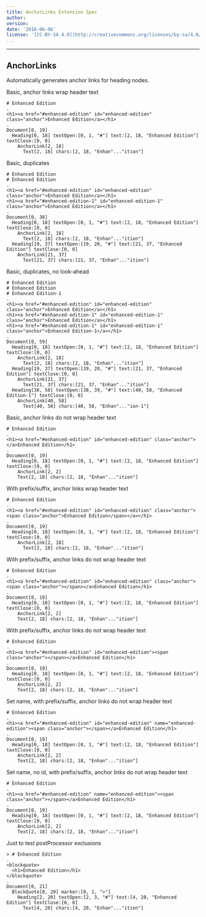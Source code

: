 ```yaml
---
title: AnchorLinks Extension Spec
author: 
version: 
date: '2016-06-06'
license: '[CC-BY-SA 4.0](http://creativecommons.org/licenses/by-sa/4.0/)'
...
```


---

## AnchorLinks  

Automatically generates anchor links for heading nodes.  

Basic, anchor links wrap header text

```````````````````````````````` example AnchorLinks: 1
# Enhanced Edition
.
<h1><a href="#enhanced-edition" id="enhanced-edition" class="anchor">Enhanced Edition</a></h1>
.
Document[0, 19]
  Heading[0, 18] textOpen:[0, 1, "#"] text:[2, 18, "Enhanced Edition"] textClose:[0, 0]
    AnchorLink[2, 18]
      Text[2, 18] chars:[2, 18, "Enhan"..."ition"]
````````````````````````````````


Basic, duplicates

```````````````````````````````` example AnchorLinks: 2
# Enhanced Edition
# Enhanced Edition
.
<h1><a href="#enhanced-edition" id="enhanced-edition" class="anchor">Enhanced Edition</a></h1>
<h1><a href="#enhanced-edition-1" id="enhanced-edition-1" class="anchor">Enhanced Edition</a></h1>
.
Document[0, 38]
  Heading[0, 18] textOpen:[0, 1, "#"] text:[2, 18, "Enhanced Edition"] textClose:[0, 0]
    AnchorLink[2, 18]
      Text[2, 18] chars:[2, 18, "Enhan"..."ition"]
  Heading[19, 37] textOpen:[19, 20, "#"] text:[21, 37, "Enhanced Edition"] textClose:[0, 0]
    AnchorLink[21, 37]
      Text[21, 37] chars:[21, 37, "Enhan"..."ition"]
````````````````````````````````


Basic, duplicates, no look-ahead

```````````````````````````````` example AnchorLinks: 3
# Enhanced Edition
# Enhanced Edition
# Enhanced Edition-1
.
<h1><a href="#enhanced-edition" id="enhanced-edition" class="anchor">Enhanced Edition</a></h1>
<h1><a href="#enhanced-edition-1" id="enhanced-edition-1" class="anchor">Enhanced Edition</a></h1>
<h1><a href="#enhanced-edition-1" id="enhanced-edition-1" class="anchor">Enhanced Edition-1</a></h1>
.
Document[0, 59]
  Heading[0, 18] textOpen:[0, 1, "#"] text:[2, 18, "Enhanced Edition"] textClose:[0, 0]
    AnchorLink[2, 18]
      Text[2, 18] chars:[2, 18, "Enhan"..."ition"]
  Heading[19, 37] textOpen:[19, 20, "#"] text:[21, 37, "Enhanced Edition"] textClose:[0, 0]
    AnchorLink[21, 37]
      Text[21, 37] chars:[21, 37, "Enhan"..."ition"]
  Heading[38, 58] textOpen:[38, 39, "#"] text:[40, 58, "Enhanced Edition-1"] textClose:[0, 0]
    AnchorLink[40, 58]
      Text[40, 58] chars:[40, 58, "Enhan"..."ion-1"]
````````````````````````````````


Basic, anchor links do not wrap header text

```````````````````````````````` example(AnchorLinks: 4) options(no-wrap)
# Enhanced Edition
.
<h1><a href="#enhanced-edition" id="enhanced-edition" class="anchor"></a>Enhanced Edition</h1>
.
Document[0, 19]
  Heading[0, 18] textOpen:[0, 1, "#"] text:[2, 18, "Enhanced Edition"] textClose:[0, 0]
    AnchorLink[2, 2]
    Text[2, 18] chars:[2, 18, "Enhan"..."ition"]
````````````````````````````````


With prefix/suffix, anchor links wrap header text

```````````````````````````````` example(AnchorLinks: 5) options(prefix-suffix)
# Enhanced Edition
.
<h1><a href="#enhanced-edition" id="enhanced-edition" class="anchor"><span class="anchor">Enhanced Edition</span></a></h1>
.
Document[0, 19]
  Heading[0, 18] textOpen:[0, 1, "#"] text:[2, 18, "Enhanced Edition"] textClose:[0, 0]
    AnchorLink[2, 18]
      Text[2, 18] chars:[2, 18, "Enhan"..."ition"]
````````````````````````````````


With prefix/suffix, anchor links do not wrap header text

```````````````````````````````` example(AnchorLinks: 6) options(no-wrap, prefix-suffix)
# Enhanced Edition
.
<h1><a href="#enhanced-edition" id="enhanced-edition" class="anchor"><span class="anchor"></span></a>Enhanced Edition</h1>
.
Document[0, 19]
  Heading[0, 18] textOpen:[0, 1, "#"] text:[2, 18, "Enhanced Edition"] textClose:[0, 0]
    AnchorLink[2, 2]
    Text[2, 18] chars:[2, 18, "Enhan"..."ition"]
````````````````````````````````


With prefix/suffix, anchor links do not wrap header text

```````````````````````````````` example(AnchorLinks: 7) options(no-wrap, prefix-suffix, no-class)
# Enhanced Edition
.
<h1><a href="#enhanced-edition" id="enhanced-edition"><span class="anchor"></span></a>Enhanced Edition</h1>
.
Document[0, 19]
  Heading[0, 18] textOpen:[0, 1, "#"] text:[2, 18, "Enhanced Edition"] textClose:[0, 0]
    AnchorLink[2, 2]
    Text[2, 18] chars:[2, 18, "Enhan"..."ition"]
````````````````````````````````


Set name, with prefix/suffix, anchor links do not wrap header text

```````````````````````````````` example(AnchorLinks: 8) options(no-wrap, prefix-suffix, no-class, set-name)
# Enhanced Edition
.
<h1><a href="#enhanced-edition" id="enhanced-edition" name="enhanced-edition"><span class="anchor"></span></a>Enhanced Edition</h1>
.
Document[0, 19]
  Heading[0, 18] textOpen:[0, 1, "#"] text:[2, 18, "Enhanced Edition"] textClose:[0, 0]
    AnchorLink[2, 2]
    Text[2, 18] chars:[2, 18, "Enhan"..."ition"]
````````````````````````````````


Set name, no id, with prefix/suffix, anchor links do not wrap header
text

```````````````````````````````` example(AnchorLinks: 9) options(no-wrap, prefix-suffix, no-class, set-name, no-id)
# Enhanced Edition
.
<h1><a href="#enhanced-edition" name="enhanced-edition"><span class="anchor"></span></a>Enhanced Edition</h1>
.
Document[0, 19]
  Heading[0, 18] textOpen:[0, 1, "#"] text:[2, 18, "Enhanced Edition"] textClose:[0, 0]
    AnchorLink[2, 2]
    Text[2, 18] chars:[2, 18, "Enhan"..."ition"]
````````````````````````````````


Just to test postProcessor exclusions

```````````````````````````````` example(AnchorLinks: 10) options(no-wrap, prefix-suffix, no-class, set-name, no-id)
> # Enhanced Edition
.
<blockquote>
  <h1>Enhanced Edition</h1>
</blockquote>
.
Document[0, 21]
  BlockQuote[0, 20] marker:[0, 1, ">"]
    Heading[2, 20] textOpen:[2, 3, "#"] text:[4, 20, "Enhanced Edition"] textClose:[0, 0]
      Text[4, 20] chars:[4, 20, "Enhan"..."ition"]
````````````````````````````````


